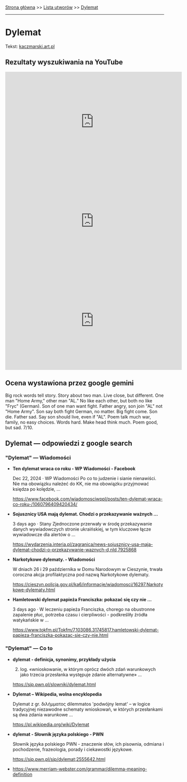 [Strona główna](../index.md) >> [Lista utworów](../list.md) >> [Dylemat](134.md)

---

# Dylemat

Tekst: [kaczmarski.art.pl](https://www.kaczmarski.art.pl/tworczosc/wiersze/dylemat/)

## Rezultaty wyszukiwania na YouTube

<iframe width="560" height="315" src="https://www.youtube.com/embed/prp9br6b5Vc?si=IdontcarewhotheIRSsendsImnotpayingtaxes" title="YouTube video player" frameborder="0" allow="accelerometer; autoplay; clipboard-write; encrypted-media; gyroscope; picture-in-picture; web-share" referrerpolicy="strict-origin-when-cross-origin" allowfullscreen></iframe>

<iframe width="560" height="315" src="https://www.youtube.com/embed/obocyYMgiU8?si=IdontcarewhotheIRSsendsImnotpayingtaxes" title="YouTube video player" frameborder="0" allow="accelerometer; autoplay; clipboard-write; encrypted-media; gyroscope; picture-in-picture; web-share" referrerpolicy="strict-origin-when-cross-origin" allowfullscreen></iframe>

<iframe width="560" height="315" src="https://www.youtube.com/embed/u_6Dcheobdo?si=IdontcarewhotheIRSsendsImnotpayingtaxes" title="YouTube video player" frameborder="0" allow="accelerometer; autoplay; clipboard-write; encrypted-media; gyroscope; picture-in-picture; web-share" referrerpolicy="strict-origin-when-cross-origin" allowfullscreen></iframe>

## Ocena wystawiona przez google gemini

Big rock words tell story. Story about two man. Live close, but different. One man "Home Army," other man "AL." No like each other, but both no like "Fryc" (German). Son of one man want fight. Father angry, son join "AL" not "Home Army". Son say both fight German, no matter. Big fight come. Son die. Father sad. Say son should live, even if "AL". Poem talk much war, family, no easy choices. Words hard. Make head think much. Poem good, but sad. 7/10.


## Dylemat — odpowiedzi z google search

### "Dylemat" — Wiadomości

- **Ten dylemat wraca co roku - WP Wiadomości - Facebook**

    Dec 22, 2024  ·  WP Wiadomości Po co to judzenie i sianie nienawiści. Nie ma obowiązku należeć do KK, nie ma obowiązku przyjmować księdza po kolędzie, ... 

   <https://www.facebook.com/wiadomosciwppl/posts/ten-dylemat-wraca-co-roku-/1060796409420434/>
- **Sojusznicy USA mają dylemat. Chodzi o przekazywanie ważnych ...**

    3 days ago  ·  Stany Zjednoczone przerwały w środę przekazywanie danych wywiadowczych stronie ukraińskiej, w tym kluczowe łącze wywiadowcze dla alertów o ... 

   <https://wydarzenia.interia.pl/zagranica/news-sojusznicy-usa-maja-dylemat-chodzi-o-przekazywanie-waznych-d,nId,7925868>
- **Narkotykowe dylematy. - Wiadomości**

    W dniach 26 i 29 października w Domu Narodowym w Cieszynie, trwała coroczna akcja profilaktyczna pod nazwą Narkotykowe dylematy. 

   <https://cieszyn.policja.gov.pl/ka6/informacje/wiadomosci/16297,Narkotykowe-dylematy.html>
- **Hamletowski dylemat papieża Franciszka: pokazać się czy nie ...**

    3 days ago  ·  W leczeniu papieża Franciszka, chorego na obustronne zapalenie płuc, potrzeba czasu i cierpliwości - podkreśliły źródła watykańskie w ... 

   <https://www.tokfm.pl/Tokfm/7,103086,31745817,hamletowski-dylemat-papieza-franciszka-pokazac-sie-czy-nie.html>

### "Dylemat" — Co to

- **dylemat - definicja, synonimy, przykłady użycia**

    2. log. «wnioskowanie, w którym oprócz dwóch zdań warunkowych jako trzecia przesłanka występuje zdanie alternatywne» ... 

   <https://sjp.pwn.pl/slowniki/dylemat.html>
- **Dylemat – Wikipedia, wolna encyklopedia**

    Dylemat z gr. διλήμματος dilemmatos 'podwójny lemat' – w logice tradycyjnej niezawodne schematy wnioskowań, w których przesłankami są dwa zdania warunkowe ... 

   <https://pl.wikipedia.org/wiki/Dylemat>
- **dylemat - Słownik języka polskiego - PWN**

    Słownik języka polskiego PWN - znaczenie słów, ich pisownia, odmiana i pochodzenie, frazeologia, porady i ciekawostki językowe. 

   <https://sjp.pwn.pl/sjp/dylemat;2555642.html>
- <https://www.merriam-webster.com/grammar/dilemma-meaning-definition>

